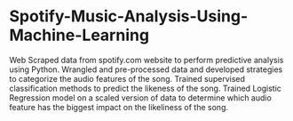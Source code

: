 # Spotify-Music-Analysis-Using-Machine-Learning
Web Scraped data from spotify.com website to perform predictive analysis using Python. 
Wrangled and pre-processed data and developed strategies to categorize the audio features of the song. 
Trained supervised classification methods to predict the likeness of the song. 
Trained Logistic Regression model on a scaled version of data to determine which audio feature has the biggest impact on the likeliness of the song.
